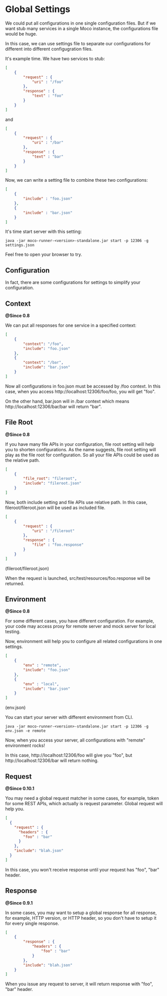 # Global Settings
We could put all configurations in one single configuration files. But if we want stub many services in a single Moco instance, the configurations file would be huge.

In this case, we can use settings file to separate our configurations for different into different configugration files.

It's example time. We have two services to stub:

```json
[
    {
        "request" : {
            "uri" : "/foo"
        },
        "response" : {
            "text" : "foo"
        }
    }
]
```

and

```json
[
    {
        "request" : {
            "uri" : "/bar"
        },
        "response" : {
            "text" : "bar"
        }
    }
]
```

Now, we can write a setting file to combine these two configurations:

```json
[
    {
        "include" : "foo.json"
    },
    {
        "include" : "bar.json"
    }
]
```

It's time start server with this setting:

```shell
java -jar moco-runner-<version>-standalone.jar start -p 12306 -g settings.json
```

Feel free to open your browser to try.

## Configuration

In fact, there are some configurations for settings to simplify your configuration.

## Context
**@Since 0.8**

We can put all responses for one service in a specified context:

```json
[
    {
        "context": "/foo",
        "include": "foo.json"
    },
    {
        "context": "/bar",
        "include": "bar.json"
    }
]
```

Now all configurations in foo.json must be accessed by /foo context. In this case, when you access http://localhost:12306/foo/foo, you will get "foo".

On the other hand, bar.json will in /bar context which means http://localhost:12306/bar/bar will return "bar".

## File Root
**@Since 0.8**

If you have many file APIs in your configuration, file root setting will help you to shorten configurations.
As the name suggests, file root setting will play as the file root for configuration. So all your file APIs could be used as the relative path.

```json
[
    {
        "file_root": "fileroot",
        "include": "fileroot.json"
    }
]
```

Now, both include setting and file APIs use relative path. In this case, fileroot/fileroot.json will be used as included file.

```json
[
    {
        "request" : {
            "uri" : "/fileroot"
        },
        "response" : {
            "file" : "foo.response"
        }
    }
]
```
(fileroot/fileroot.json)

When the request is launched, src/test/resources/foo.response will be returned.

## Environment
**@Since 0.8**

For some different cases, you have different configuration. For example, your code may access proxy for remote server and mock server for local testing.

Now, environment will help you to configure all related configurations in one settings.

```json
[
    {
        "env" : "remote",
        "include": "foo.json"
    },
    {
        "env" : "local",
        "include": "bar.json"
    }
]
```
(env.json)

You can start your server with different environment from CLI.
```shell
java -jar moco-runner-<version>-standalone.jar start -p 12306 -g env.json -e remote
```

Now, when you access your server, all configurations with "remote" environment rocks!

In this case, http://localhost:12306/foo will give you "foo", but http://localhost:12306/bar will return nothing.

## Request
**@Since 0.10.1**

You may need a global request matcher in some cases, for example, token for some REST APIs, which actually is request parameter. Global request will help you.

```json
[
  {
    "request" : {
      "headers" : {
        "foo" : "bar"
      }
    },
    "include": "blah.json"
  }
]
```

In this case, you won't receive response until your request has "foo", "bar" header.

## Response
**@Since 0.9.1**

In some cases, you may want to setup a global response for all response, for example, HTTP version, or HTTP header, so you don't have to setup it for every single response.

```json
[
    {
        "response" : {
            "headers" : {
                "foo" : "bar"
            }
        },
        "include": "blah.json"
    }
]
```

When you issue any request to server, it will return response with "foo", "bar" header.